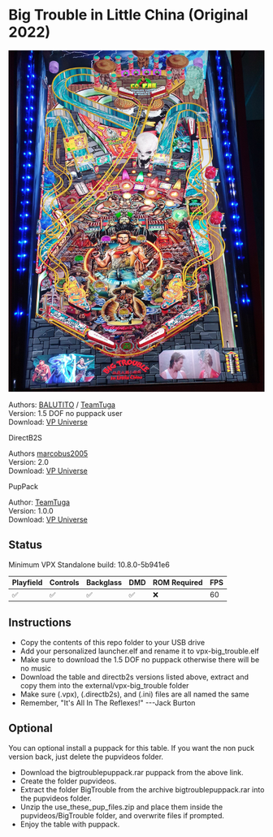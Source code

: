 # Big Trouble in Little China (Original 2022)

![Table Preview](../../images/vpx-big_trouble.jpg)

Authors: [BALUTITO](https://vpuniverse.com/profile/36070-balutito/) / [TeamTuga](https://vpuniverse.com/profile/31843-teamtuga/)  
Version: 1.5 DOF no puppack user  
Download: [VP Universe](https://vpuniverse.com/files/file/11309-big-trouble-in-little-china/)

DirectB2S

Authors [marcobus2005](https://vpuniverse.com/profile/53087-marcobus2005/)  
Version: 2.0  
Download: [VP Universe](https://vpuniverse.com/files/file/16604-big-trouble-in-little-china-original-2020-animated-b2s-with-full-dmd/)

PupPack

Author: [TeamTuga](https://vpuniverse.com/profile/31843-teamtuga/)  
Version: 1.0.0  
Download: [VP Universe](https://vpuniverse.com/files/file/11312-big-trouble-in-little-china/?do=download)


## Status 

Minimum VPX Standalone build: 10.8.0-5b941e6

| Playfield | Controls | Backglass | DMD | ROM Required | FPS | 
|-----------|----------|-----------|-----|--------------|-----|
| :white_check_mark: | :white_check_mark: | :white_check_mark: | :white_check_mark: | :x: | 60 |

## Instructions

- Copy the contents of this repo folder to your USB drive
- Add your personalized launcher.elf and rename it to vpx-big_trouble.elf
- Make sure to download the 1.5 DOF no puppack otherwise there will be no music
- Download the table and directb2s versions listed above, extract and copy them into the external/vpx-big_trouble folder
- Make sure (.vpx), (.directb2s), and (.ini) files are all named the same
- Remember, "It's All In The Reflexes!" ---Jack Burton

## Optional

You can optional install a puppack for this table. If you want the non puck version back, just delete the pupvideos folder.

- Download the bigtroublepuppack.rar puppack from the above link.
- Create the folder pupvideos.
- Extract the folder BigTrouble from the archive bigtroublepuppack.rar into the pupvideos folder.
- Unzip the use_these_pup_files.zip and place them inside the pupvideos/BigTrouble folder, and overwrite files if prompted.
- Enjoy the table with puppack. 
